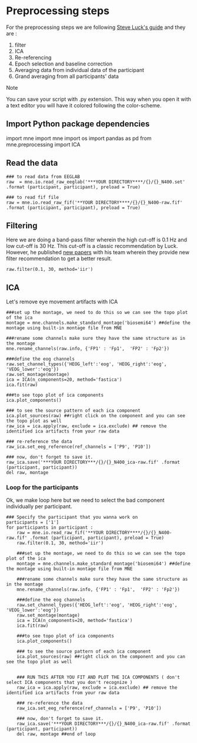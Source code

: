 # Preprocessing steps </br>

For the preprocessing steps we are following [Steve Luck's guide](https://erpinfo.org/order-of-steps) and they are : 
1. filter
2. ICA
3. Re-referencing
4. Epoch selection and baseline correction
5. Averaging data from individual data of the participant
6. Grand averaging from all participants' data </br>

>[!NOTE]
>You can save your script with .py extension. This way when you open it with a text editor you will have it colored following the color-scheme.

## Import Python package dependencies
import mne
import mne
import os
import pandas as pd
from mne.preprocessing import ICA

## Read the data </br>
```
### to read data from EEGLAB
raw  = mne.io.read_raw_eeglab('***YOUR DIRECTORY****/{}/{}_N400.set' .format (participant, participant), preload = True)

### to read fif file
raw = mne.io.read_raw_fif('**YOUR DIRECTORY****/{}/{}_N400-raw.fif' .format (participant, participant), preload = True)
```

## Filtering </br>

Here we are doing a band-pass filter wherein the high cut-off is 0.1 Hz and low cut-off is 30 Hz. This cut-off is a classic recommendation by Luck.
However, he published [new papers](https://erpinfo.org/blog/2024/2/4/optimal-filters) with his team wherein they provide new filter recommendation to get a better result.
```
raw.filter(0.1, 30, method='iir')
```
## ICA
Let's remove eye movement artifacts with ICA

```
###set up the montage, we need to do this so we can see the topo plot of the ica
montage = mne.channels.make_standard_montage('biosemi64') ##define the montage using built-in montage file from MNE

###rename some channels make sure they have the same structure as in the montage
mne.rename_channels(raw.info, {'FP1' : 'Fp1',  'FP2' : 'Fp2'})

###define the eog channels
raw.set_channel_types({'HEOG_left':'eog', 'HEOG_right':'eog', 'VEOG_lower':'eog'})
raw.set_montage(montage)
ica = ICA(n_components=20, method='fastica')
ica.fit(raw)

###to see topo plot of ica components
ica.plot_components()

### to see the source pattern of each ica component
ica.plot_sources(raw) ##right click on the component and you can see the topo plot as well
raw_ica = ica.apply(raw, exclude = ica.exclude) ## remove the identified ica artifacts from your raw data

### re-reference the data
raw_ica.set_eeg_reference(ref_channels = ['P9', 'P10'])

### now, don't forget to save it.
raw_ica.save('***YOUR DIRECTORY***/{}/{}_N400_ica-raw.fif' .format (participant, participant))
del raw, montage
```

### Loop for the participants 
Ok, we make loop here but we need to select the bad component individually per participant. 
```
### Specify the participant that you wanna work on
participants = ['1']
for participants in participant :
    raw = mne.io.read_raw_fif('**YOUR DIRECTORY****/{}/{}_N400-raw.fif' .format (participant, participant), preload = True)
    raw.filter(0.1, 30, method='iir')

    ###set up the montage, we need to do this so we can see the topo plot of the ica
    montage = mne.channels.make_standard_montage('biosemi64') ##define the montage using built-in montage file from MNE

    ###rename some channels make sure they have the same structure as in the montage
    mne.rename_channels(raw.info, {'FP1' : 'Fp1',  'FP2' : 'Fp2'})

    ###define the eog channels
    raw.set_channel_types({'HEOG_left':'eog', 'HEOG_right':'eog', 'VEOG_lower':'eog'})
    raw.set_montage(montage)
    ica = ICA(n_components=20, method='fastica')
    ica.fit(raw)

    ###to see topo plot of ica components
    ica.plot_components()

    ### to see the source pattern of each ica component
    ica.plot_sources(raw) ##right click on the component and you can see the topo plot as well


    ### RUN THIS AFTER YOU FIT AND PLOT THE ICA COMPONENTS ( don't select ICA components that you don't recognize )
    raw_ica = ica.apply(raw, exclude = ica.exclude) ## remove the identified ica artifacts from your raw data

    ### re-reference the data
    raw_ica.set_eeg_reference(ref_channels = ['P9', 'P10'])

    ### now, don't forget to save it.
    raw_ica.save('***YOUR DIRECTORY***/{}/{}_N400_ica-raw.fif' .format (participant, participant))
    del raw, montage ##end of loop

```




